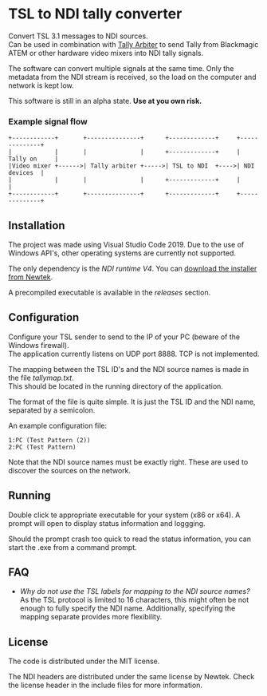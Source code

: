 # TSL to NDI tally converter

Convert TSL 3.1 messages to NDI sources.  
Can be used in combination with [Tally Arbiter](https://github.com/josephdadams/TallyArbiter) to send Tally from Blackmagic ATEM or other hardware video mixers into NDI tally signals.  

The software can convert multiple signals at the same time. Only the metadata from the NDI stream is received, so the load on the computer and network is kept low.

This software is still in an alpha state. **Use at you own risk.**

### Example signal flow
```
+------------+       +---------------+      +-------------+     +--------------+
|            |       |               |      +-------------+     | Tally on     |
|Video mixer +------>| Tally arbiter +----->| TSL to NDI  +---->| NDI devices  |
|            |       |               |      +-------------+     |              |
+------------+       +---------------+      +-------------+     +--------------+
```

## Installation
The project was made using Visual Studio Code 2019. Due to the use of Windows API's, other operating systems are currently not supported.  

The only dependency is the *NDI runtime V4*. You can [download the installer from Newtek](http://new.tk/NDIRedistV4).  

A precompiled executable is available in the *releases* section.

## Configuration
Configure your TSL sender to send to the IP of your PC (beware of the Windows firewall).  
The application currently listens on UDP port 8888. TCP is not implemented.  

The mapping between the TSL ID's and the NDI source names is made in the file *tallymap.txt*.  
This should be located in the running directory of the application.  

The format of the file is quite simple. It is just the TSL ID and the NDI name, separated by a semicolon.

An example configuration file:
```
1:PC (Test Pattern (2))
2:PC (Test Pattern)
```

Note that the NDI source names must be exactly right. These are used to discover the sources on the network.  

## Running
Double click te appropriate executable for your system (x86 or x64). A prompt will open to display status information and loggging.  

Should the prompt crash too quick to read the status information, you can start the .exe from a command prompt.

## FAQ
* *Why do not use the TSL labels for mapping to the NDI source names?*  
As the TSL protocol is limited to 16 characters, this might often be not enough to fully specify the NDI name. Additionally, specifying the mapping separate provides more flexibility.

## License
The code is distributed under the MIT license.  

The NDI headers are distributed under the same license by Newtek. Check the license header in the include files for more information.  